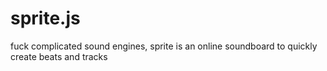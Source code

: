 # sprite.js
fuck complicated sound engines, sprite is an online soundboard to quickly create beats and tracks

